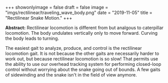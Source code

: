 +++
showonlyimage = false
draft = false
image = "imgs/rectilinear/traveling_wave_body.png"
date  = "2019-11-05"
title = "Rectilinear Snake Motion."
+++

**Abstract:** Rectilinear locomotion is different from but analgous to
caterpillar locomotion. The body undulates vertically only to move
forward. Curving the body leads to turning.
<!--more-->

The easiest gait to analyze, produce, and control is the rectilinear
locomotion gait. It is not because the other gaits are necessarily
harder to work out, but because rectilinear locomotion is so slow!
That permits use the ability to use our overhead tracking system for
performing closed-loop control without worrying about the snake going
out of bounds.  A few gaits of sidewinding and the snake isn't in the
field of view anymore.


